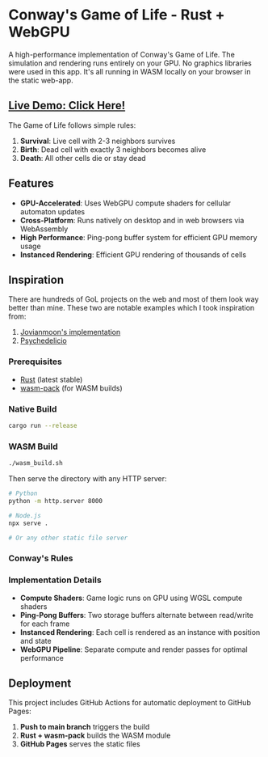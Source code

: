 # Conway's Game of Life - Rust + WebGPU

A high-performance implementation of Conway's Game of Life. The simulation and rendering runs entirely on your GPU.
No graphics libraries were used in this app. It's all running in WASM locally on your browser in the static web-app.

## [Live Demo: Click Here!](https://abroy77.github.io/game-of-life-wgpu/)

The Game of Life follows simple rules:

1. **Survival**: Live cell with 2-3 neighbors survives
2. **Birth**: Dead cell with exactly 3 neighbors becomes alive  
3. **Death**: All other cells die or stay dead

## Features

- **GPU-Accelerated**: Uses WebGPU compute shaders for cellular automaton updates
- **Cross-Platform**: Runs natively on desktop and in web browsers via WebAssembly
- **High Performance**: Ping-pong buffer system for efficient GPU memory usage
- **Instanced Rendering**: Efficient GPU rendering of thousands of cells
## Inspiration
There are hundreds of GoL projects on the web and most of them look way better than mine.
These two are notable examples which I took inspiration from:
1. [Jovianmoon's implementation](https://life.jovianmoon.io/)
2. [Psychedelicio](https://lifelike.psychedelicio.us/)

### Prerequisites

- [Rust](https://rustup.rs/) (latest stable)
- [wasm-pack](https://rustwasm.github.io/wasm-pack/installer/) (for WASM builds)

### Native Build

```bash
cargo run --release
```

### WASM Build

```bash
./wasm_build.sh
```

Then serve the directory with any HTTP server:

```bash
# Python
python -m http.server 8000

# Node.js
npx serve .

# Or any other static file server
```

### Conway's Rules


### Implementation Details

- **Compute Shaders**: Game logic runs on GPU using WGSL compute shaders
- **Ping-Pong Buffers**: Two storage buffers alternate between read/write for each frame
- **Instanced Rendering**: Each cell is rendered as an instance with position and state
- **WebGPU Pipeline**: Separate compute and render passes for optimal performance


## Deployment

This project includes GitHub Actions for automatic deployment to GitHub Pages:

1. **Push to main branch** triggers the build
2. **Rust + wasm-pack** builds the WASM module
3. **GitHub Pages** serves the static files
